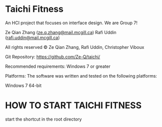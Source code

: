 Taichi Fitness
======

An HCI project that focuses on interface design. We are Group 7!

Ze Qian Zhang (ze.q.zhang@mail.mcgill.ca)
Rafi Uddin (rafi.uddin@mail.mcgill.ca)

All rights reserved © Ze Qian Zhang, Rafi Uddin, Christopher Viboux

Git Repository: https://github.com/Ze-Q/taichi/

Recommended requirements: Windows 7 or greater

Platforms: The software was written and tested on the following platforms:

Windows 7 64-bit

HOW TO START TAICHI FITNESS
=================================

start the shortcut in the root directory


